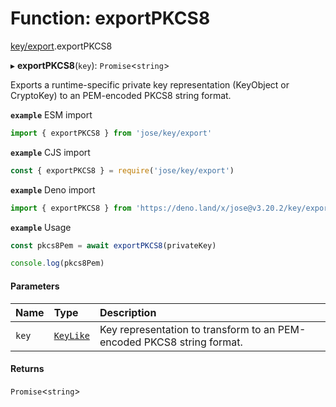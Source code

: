 # Function: exportPKCS8

[key/export](../modules/key_export.md).exportPKCS8

▸ **exportPKCS8**(`key`): `Promise`<`string`\>

Exports a runtime-specific private key representation (KeyObject or CryptoKey) to an PEM-encoded PKCS8 string format.

**`example`** ESM import
```js
import { exportPKCS8 } from 'jose/key/export'
```

**`example`** CJS import
```js
const { exportPKCS8 } = require('jose/key/export')
```

**`example`** Deno import
```js
import { exportPKCS8 } from 'https://deno.land/x/jose@v3.20.2/key/export.ts'
```

**`example`** Usage
```js
const pkcs8Pem = await exportPKCS8(privateKey)

console.log(pkcs8Pem)
```

#### Parameters

| Name | Type | Description |
| :------ | :------ | :------ |
| `key` | [`KeyLike`](../types/types.KeyLike.md) | Key representation to transform to an PEM-encoded PKCS8 string format. |

#### Returns

`Promise`<`string`\>
